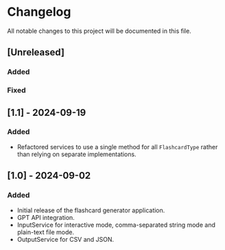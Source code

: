 # Changelog

All notable changes to this project will be documented in this file.

## [Unreleased]
### Added

### Fixed

## [1.1] - 2024-09-19
### Added
- Refactored services to use a single method for all `FlashcardType` rather than relying on separate implementations.

## [1.0] - 2024-09-02
### Added
- Initial release of the flashcard generator application.
- GPT API integration.
- InputService for interactive mode, comma-separated string mode and plain-text file mode.
- OutputService for CSV and JSON.